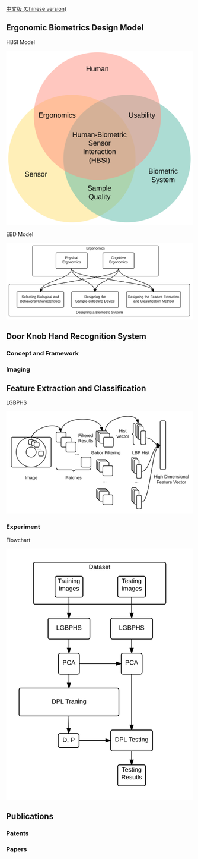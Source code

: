 [中文版 (Chinese version)](/cn/)


## Ergonomic Biometrics Design Model ##

HBSI Model

![HBSI model](/images/fig_hbsi.svg)

EBD Model

![EBD model](/images/fig_newmodel.svg)

## Door Knob Hand Recognition System ##

### Concept and Framework ###

### Imaging ###

## Feature Extraction and Classification ##

LGBPHS

![LGBPHS Method](/images/fig_lgbphs.svg)

### Experiment ###

Flowchart

![LGBPHS Method](/images/fig_flowchart.svg)

## Publications ##

### Patents ###

### Papers ###